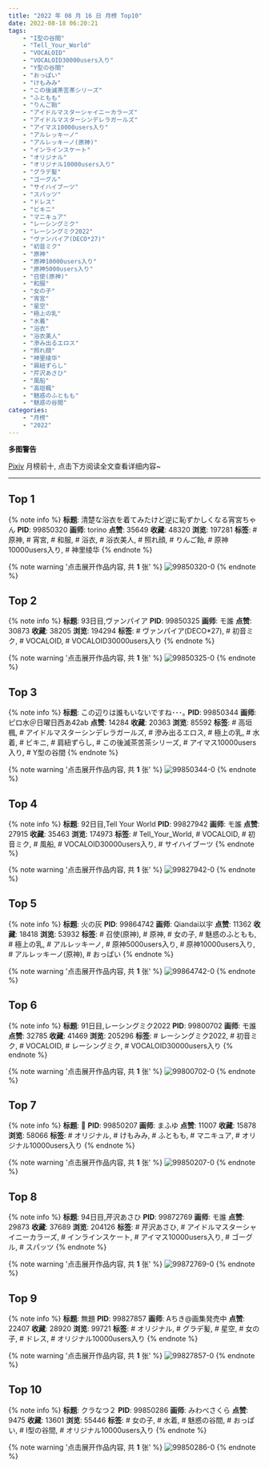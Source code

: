 ```yaml
---
title: "2022 年 08 月 16 日 月榜 Top10"
date: 2022-08-18 06:20:21
tags:
    - "I型の谷間"
    - "Tell_Your_World"
    - "VOCALOID"
    - "VOCALOID30000users入り"
    - "Y型の谷間"
    - "おっぱい"
    - "けもみみ"
    - "この後滅茶苦茶シリーズ"
    - "ふともも"
    - "りんご飴"
    - "アイドルマスターシャイニーカラーズ"
    - "アイドルマスターシンデレラガールズ"
    - "アイマス10000users入り"
    - "アルレッキーノ"
    - "アルレッキーノ(原神)"
    - "インラインスケート"
    - "オリジナル"
    - "オリジナル10000users入り"
    - "グラデ髪"
    - "ゴーグル"
    - "サイハイブーツ"
    - "スパッツ"
    - "ドレス"
    - "ビキニ"
    - "マニキュア"
    - "レーシングミク"
    - "レーシングミク2022"
    - "ヴァンパイア(DECO*27)"
    - "初音ミク"
    - "原神"
    - "原神10000users入り"
    - "原神5000users入り"
    - "召使(原神)"
    - "和服"
    - "女の子"
    - "宵宮"
    - "星空"
    - "極上の乳"
    - "水着"
    - "浴衣"
    - "浴衣美人"
    - "滲み出るエロス"
    - "照れ顔"
    - "神里绫华"
    - "肩紐ずらし"
    - "芹沢あさひ"
    - "風船"
    - "高垣楓"
    - "魅惑のふともも"
    - "魅惑の谷間"
categories:
    - "月榜"
    - "2022"
---
```


<i class="fa fa-triangle-exclamation"></i>**多图警告**<i class="fa fa-triangle-exclamation"></i>

[Pixiv](https://www.pixiv.net/) 月榜前十, 点击下方阅读全文查看详细内容~

<!-- more -->

---

## Top 1

{% note info %}
**标题**: 清楚な浴衣を着てみたけど逆に恥ずかしくなる宵宮ちゃん
**PID**: 99850320 **画师**: torino
**点赞**: 35649 **收藏**: 48320 **浏览**: 197281
**标签**: # 原神, # 宵宮, # 和服, # 浴衣, # 浴衣美人, # 照れ顔, # りんご飴, # 原神10000users入り, # 神里绫华
{% endnote %}

{% note warning '点击展开作品内容, 共 **1** 张' %}
![99850320-0](https://i.pixiv.re/img-original/img/2022/07/20/00/00/37/99850320_p0.jpg)
{% endnote %}

## Top 2

{% note info %}
**标题**: 93日目,ヴァンパイア
**PID**: 99850325 **画师**: モ誰
**点赞**: 30873 **收藏**: 38205 **浏览**: 194294
**标签**: # ヴァンパイア(DECO*27), # 初音ミク, # VOCALOID, # VOCALOID30000users入り
{% endnote %}

{% note warning '点击展开作品内容, 共 **1** 张' %}
![99850325-0](https://i.pixiv.re/img-original/img/2022/07/20/00/00/40/99850325_p0.jpg)
{% endnote %}

## Top 3

{% note info %}
**标题**: この辺りは誰もいないですね･･･｡
**PID**: 99850344 **画师**: ピロ水＠日曜日西あ42ab
**点赞**: 14284 **收藏**: 20363 **浏览**: 85592
**标签**: # 高垣楓, # アイドルマスターシンデレラガールズ, # 滲み出るエロス, # 極上の乳, # 水着, # ビキニ, # 肩紐ずらし, # この後滅茶苦茶シリーズ, # アイマス10000users入り, # Y型の谷間
{% endnote %}

{% note warning '点击展开作品内容, 共 **1** 张' %}
![99850344-0](https://i.pixiv.re/img-original/img/2022/07/20/00/00/53/99850344_p0.jpg)
{% endnote %}

## Top 4

{% note info %}
**标题**: 92日目,Tell Your World
**PID**: 99827942 **画师**: モ誰
**点赞**: 27915 **收藏**: 35463 **浏览**: 174973
**标签**: # Tell_Your_World, # VOCALOID, # 初音ミク, # 風船, # VOCALOID30000users入り, # サイハイブーツ
{% endnote %}

{% note warning '点击展开作品内容, 共 **1** 张' %}
![99827942-0](https://i.pixiv.re/img-original/img/2022/07/19/00/00/24/99827942_p0.jpg)
{% endnote %}

## Top 5

{% note info %}
**标题**: 火の灰
**PID**: 99864742 **画师**: Qiandai以宇
**点赞**: 11362 **收藏**: 18418 **浏览**: 53932
**标签**: # 召使(原神), # 原神, # 女の子, # 魅惑のふともも, # 極上の乳, # アルレッキーノ, # 原神5000users入り, # 原神10000users入り, # アルレッキーノ(原神), # おっぱい
{% endnote %}

{% note warning '点击展开作品内容, 共 **1** 张' %}
![99864742-0](https://i.pixiv.re/img-original/img/2022/07/20/18/53/29/99864742_p0.jpg)
{% endnote %}

## Top 6

{% note info %}
**标题**: 91日目,レーシングミク2022
**PID**: 99800702 **画师**: モ誰
**点赞**: 32785 **收藏**: 41469 **浏览**: 205296
**标签**: # レーシングミク2022, # 初音ミク, # VOCALOID, # レーシングミク, # VOCALOID30000users入り
{% endnote %}

{% note warning '点击展开作品内容, 共 **1** 张' %}
![99800702-0](https://i.pixiv.re/img-original/img/2022/07/18/00/00/37/99800702_p0.jpg)
{% endnote %}

## Top 7

{% note info %}
**标题**: 💙
**PID**: 99850207 **画师**: まふゆ
**点赞**: 11007 **收藏**: 15878 **浏览**: 58066
**标签**: # オリジナル, # けもみみ, # ふともも, # マニキュア, # オリジナル10000users入り
{% endnote %}

{% note warning '点击展开作品内容, 共 **1** 张' %}
![99850207-0](https://i.pixiv.re/img-original/img/2022/07/20/00/00/10/99850207_p0.png)
{% endnote %}

## Top 8

{% note info %}
**标题**: 94日目,芹沢あさひ
**PID**: 99872769 **画师**: モ誰
**点赞**: 29873 **收藏**: 37689 **浏览**: 204126
**标签**: # 芹沢あさひ, # アイドルマスターシャイニーカラーズ, # インラインスケート, # アイマス10000users入り, # ゴーグル, # スパッツ
{% endnote %}

{% note warning '点击展开作品内容, 共 **1** 张' %}
![99872769-0](https://i.pixiv.re/img-original/img/2022/07/21/00/00/24/99872769_p0.jpg)
{% endnote %}

## Top 9

{% note info %}
**标题**: 無題
**PID**: 99827857 **画师**: Aちき@画集発売中
**点赞**: 22407 **收藏**: 28920 **浏览**: 99721
**标签**: # オリジナル, # グラデ髪, # 星空, # 女の子, # ドレス, # オリジナル10000users入り
{% endnote %}

{% note warning '点击展开作品内容, 共 **1** 张' %}
![99827857-0](https://i.pixiv.re/img-original/img/2022/07/19/00/00/07/99827857_p0.png)
{% endnote %}

## Top 10

{% note info %}
**标题**: クラなつ２
**PID**: 99850286 **画师**: みわべさくら
**点赞**: 9475 **收藏**: 13601 **浏览**: 55446
**标签**: # 女の子, # 水着, # 魅惑の谷間, # おっぱい, # I型の谷間, # オリジナル10000users入り
{% endnote %}

{% note warning '点击展开作品内容, 共 **1** 张' %}
![99850286-0](https://i.pixiv.re/img-original/img/2022/07/20/00/00/31/99850286_p0.jpg)
{% endnote %}
